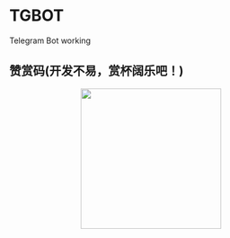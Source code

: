 # TGBOT
Telegram Bot working
## 赞赏码(开发不易，赏杯阔乐吧！)

<div align=center><img width="250" height="250" src="../Private-Scripts/img/thanks.JPG"/></div>

